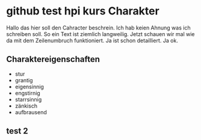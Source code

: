 # github test hpi kurs Charakter
Hallo das hier soll den Cahracter beschrein. Ich hab keien Ahnung was ich schreiben soll. So ein Text ist ziemlich langweilig. Jetzt schauen wir mal wie da mit dem Zeilenumbruch funktioniert. Ja ist schon detailliert.
Ja ok.

## Charaktereigenschaften
* stur
* grantig
* eigensinnig
* engstirnig
* starrsinnig
* zänkisch
* aufbrausend

## test 2
